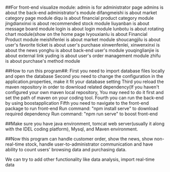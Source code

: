 ##For front-end visualize module:
  admin is for administrator page
  admins is about the back-end administrator's module
  difangmeishi is about market category page module
  diqu is about financial product category module
  jingdianxinxi is about recommended stock module
  liuyanban is about message board module 
  login is about login module
  lunbotu is about rotating chart module(show on the home page
  lvyouxianlu is about Financial Product module
  meishifenlei is about market module
  shoucangjilu is about user's favorite
  ticket is about user's purchase
  xinwenfenlei, xinwenxinxi is about the news
  yonghu is about back-end user's module
  youqinglianjie is about external link
  yuding is about user's order management module
  zhifu is about purchase's method module



##How to run this program##:
  First you need to import database files locally and open the database
  Second you need to change the configuration in the application.properties, make it fit your database setting
  Third you reload the maven repository in order to download related dependency(If you haven't configured your own maven local repository, You may need to do it first and set the path of maven on your coding tool.
  Fourth you can run the back-end by using boostapplication
  Fifth you need to navigate to the front-end package to run front-end
    Run command: "npm install serve" to download required dependency
    Run command: "npm run serve" to boost front-end


##Make sure you have java environment, tomcat web server(usually it along with the IDEL coding platform), Mysql, and Maven environment. 


##Now this program can handle customer order, show the news, show non-real-time stock, handle user-to-administrator communication and have ability to count users' browsing data and purchasing data.


We can try to add other functionality like data analysis, import real-time data
  
  
